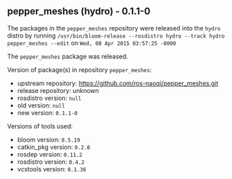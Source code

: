 ## pepper_meshes (hydro) - 0.1.1-0

The packages in the `pepper_meshes` repository were released into the `hydro` distro by running `/usr/bin/bloom-release --rosdistro hydro --track hydro pepper_meshes --edit` on `Wed, 08 Apr 2015 03:57:25 -0000`

The `pepper_meshes` package was released.

Version of package(s) in repository `pepper_meshes`:
- upstream repository: https://github.com/ros-naoqi/pepper_meshes.git
- release repository: unknown
- rosdistro version: `null`
- old version: `null`
- new version: `0.1.1-0`

Versions of tools used:
- bloom version: `0.5.19`
- catkin_pkg version: `0.2.8`
- rosdep version: `0.11.2`
- rosdistro version: `0.4.2`
- vcstools version: `0.1.36`


